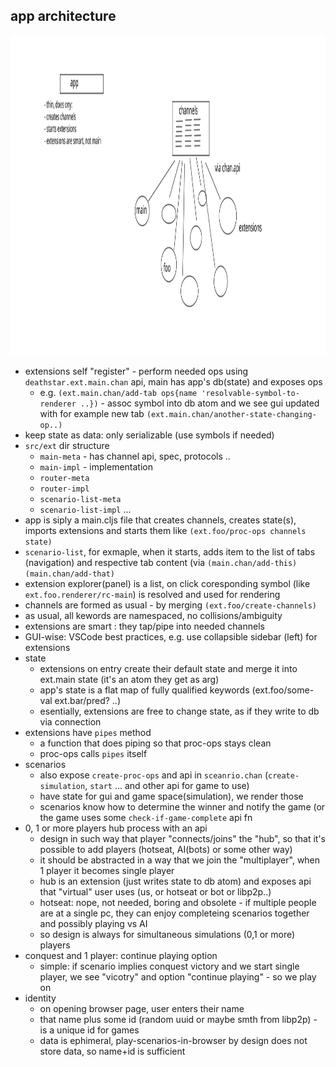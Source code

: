 ## app architecture

<img height="512px" src="./svg/2020-10-25-extensions.svg"></img>

- extensions self "register" - perform needed ops using `deathstar.ext.main.chan` api, main has app's db(state) and exposes ops
  - e.g. `(ext.main.chan/add-tab ops{name 'resolvable-symbol-to-renderer ..})` - assoc symbol into db atom and we see gui updated with for example new tab
  `(ext.main.chan/another-state-changing-op..)`
- keep state as data: only serializable (use symbols if needed)
- `src/ext` dir structure
  - `main-meta` - has channel api, spec, protocols ..
  - `main-impl` - implementation
  - `router-meta`
  - `router-impl`
  - `scenario-list-meta`
  - `scenario-list-impl`
  ...
- app is siply a main.cljs file that creates channels, creates state(s), imports extensions and starts them like `(ext.foo/proc-ops channels state)`
- `scenario-list`, for exmaple, when it starts, adds item to the list of tabs (navigation) and respective tab content (via  `(main.chan/add-this)` `(main.chan/add-that)`
- extension explorer(panel) is a list, on click coresponding symbol (like `ext.foo.renderer/rc-main`) is resolved and used for rendering
- channels are formed as usual - by merging `(ext.foo/create-channels)`
- as usual, all kewords are namespaced, no collisions/ambiguity
- extensions are smart : they tap/pipe into needed channels
- GUI-wise: VSCode best practices, e.g. use collapsible sidebar (left) for extensions
- state 
  - extensions on entry create their default state and merge it into ext.main state (it's an atom they get as arg)
  - app's state is a flat map of fully qualified keywords (ext.foo/some-val ext.bar/pred? ..)
  - esentially, extensions are free to change state, as if they write to db via connection
- extensions have `pipes` method
  - a function that does piping so that proc-ops stays clean
  - proc-ops calls `pipes` itself
- scenarios
  - also expose `create-proc-ops` and api in `sceanrio.chan` (`create-simulation`, `start` ... and other api for game to use)
  - have state for gui and game space(simulation), we render those
  - scenarios know how to determine the winner and notify the game (or the game uses some `check-if-game-complete` api fn
- 0, 1 or more players hub process with an api
  - design in such way that player "connects/joins" the "hub", so that it's possible to add players (hotseat, AI(bots) or some other way)
  - it should be abstracted in a way that we join the "multiplayer", when 1 player it becomes single player
  - hub is an extension (just writes state to db atom) and exposes api that "virtual" user uses (us, or hotseat or bot or libp2p..)
  - hotseat: nope, not needed, boring and obsolete - if multiple people are at a single pc, they can enjoy completeing scenarios together and possibly playing vs AI
  - so design is always for simultaneous simulations (0,1 or more) players
- conquest and 1 player: continue playing option
  - simple: if scenario implies conquest victory and we start single player, we see "vicotry" and option "continue playing" - so we play on
- identity
  - on opening browser page, user enters their name
  - that name plus some id (random uuid or maybe smth from libp2p) - is a unique id for games
  - data is ephimeral, play-scenarios-in-browser by design does not store data, so name+id is sufficient